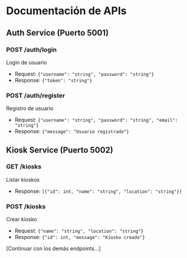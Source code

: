 # Documentación de APIs

## Auth Service (Puerto 5001)
### POST /auth/login
Login de usuario
- Request: `{"username": "string", "password": "string"}`
- Response: `{"token": "string"}`

### POST /auth/register
Registro de usuario
- Request: `{"username": "string", "password": "string", "email": "string"}`
- Response: `{"message": "Usuario registrado"}`

## Kiosk Service (Puerto 5002)
### GET /kiosks
Listar kioskos
- Response: `[{"id": int, "name": "string", "location": "string"}]`

### POST /kiosks
Crear kiosko
- Request: `{"name": "string", "location": "string"}`
- Response: `{"id": int, "message": "Kiosko creado"}`

[Continuar con los demás endpoints...] 
